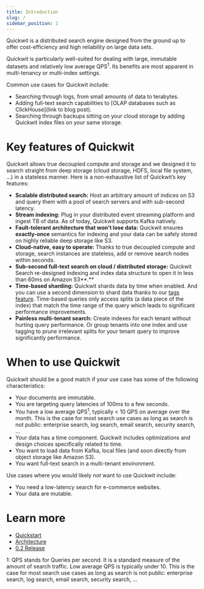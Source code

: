 ```yaml
---
title: Introduction
slug: /
sidebar_position: 1
---
```


Quickwit is a distributed search engine designed from the ground up to offer cost-efficiency and high reliability on large data sets.

Quickwit is particularly well-suited for dealing with large, immutable datasets and relatively low average QPS$^1$. Its benefits are most apparent in multi-tenancy or multi-index settings.

Common use cases for Quickwit include:

- Searching through logs, from small amounts of data to terabytes.
- Adding full-text search capabilities to [OLAP databases such as ClickHouse](link to blog post).
- Searching through backups sitting on your cloud storage by adding Quickwit index files on your same storage.

# Key features of Quickwit

Quickwit allows true decoupled compute and storage and we designed it to search straight from deep storage (cloud storage, HDFS, local file system, ...) in a stateless manner. Here is a non-exhaustive list of Quickwit’s key features:

- **Scalable distributed search:** Host an arbitrary amount of indices on S3 and query them with a pool of search servers and with sub-second latency.
- **Stream indexing:** Plug in your distributed event streaming platform and ingest TB of data. As of today, Quickwit supports Kafka natively.
- **Fault-tolerant architecture that won't lose data:** Quickwit ensures **exactly-once** semantics for indexing and your data can be safely stored on highly reliable deep storage like S3.
- **Cloud-native, easy to operate:** Thanks to true decoupled compute and storage, search instances are stateless, add or remove search nodes within seconds.
- **Sub-second full-text search on cloud / distributed storage:** Quickwit Search re-designed indexing and index data structure to open it in less than 60ms on Amazon S3**.**
- **Time-based sharding:** Quickwit shards data by time when enabled. And you can use a second dimension to shard data thanks to our [tags feature](../design/querying.md). Time-based queries only access splits (a data piece of the index) that match the time range of the query which leads to significant performance improvements.
- **Painless multi-tenant search:** Create indexes for each tenant without hurting query performance. Or group tenants into one index and use tagging to prune irrelevant splits for your tenant query to improve significantly performance.

# When to use Quickwit

Quickwit should be a good match if your use case has some of the following characteristics:

- Your documents are immutable.
- You are targeting query latencies of 100ms to a few seconds.
- You have a low average QPS$^1$, typically < 10 QPS on average over the month. This is the case for most search use cases as long as search is not public: enterprise search, log search, email search, security search, ...
- Your data has a time component. Quickwit includes optimizations and design choices specifically related to time.
- You want to load data from Kafka, local files (and soon directly from object storage like Amazon S3).
- You want full-text search in a multi-tenant environment.

Use cases where you would likely *not* want to use Quickwit include:

- You need a low-latency search for e-commerce websites.
- Your data are mutable.

# Learn more

- [Quickstart](./get-started/quickstart.md)
- [Architecture](./design/architecture.md)
- [0.2 Release](https://quickwit.io/blog/quickwit-0.2)

1: QPS stands for Queries per second. It is a standard measure of the amount of search traffic. Low average QPS is typically under 10. This is the case for most search use cases as long as search is not public: enterprise search, log search, email search, security search, ...